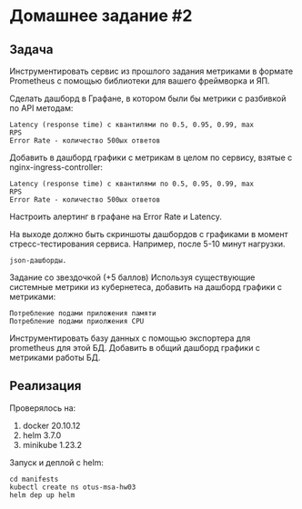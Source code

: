 # Домашнее задание #2

## Задача

Инструментировать сервис из прошлого задания метриками в формате Prometheus с помощью библиотеки 
для вашего фреймворка и ЯП. 

Сделать дашборд в Графане, в котором были бы метрики с разбивкой по API методам:

    Latency (response time) с квантилями по 0.5, 0.95, 0.99, max
    RPS
    Error Rate - количество 500ых ответов

Добавить в дашборд графики с метрикам в целом по сервису, взятые с nginx-ingress-controller:

    Latency (response time) с квантилями по 0.5, 0.95, 0.99, max
    RPS
    Error Rate - количество 500ых ответов

Настроить алертинг в графане на Error Rate и Latency.

На выходе должно быть скриншоты дашбордов с графиками в момент стресс-тестирования сервиса. 
Например, после 5-10 минут нагрузки.

    json-дашборды.

Задание со звездочкой (+5 баллов)
Используя существующие системные метрики из кубернетеса, добавить на дашборд графики с метриками:

    Потребление подами приложения памяти
    Потребление подами приолжения CPU

Инструментировать базу данных с помощью экспортера для prometheus для этой БД. 
Добавить в общий дашборд графики с метриками работы БД. 

## Реализация

Проверялось на:

1. docker 20.10.12
2. helm 3.7.0
3. minikube 1.23.2

Запуск и деплой c helm:

```shell
cd manifests
kubectl create ns otus-msa-hw03
helm dep up helm
```
